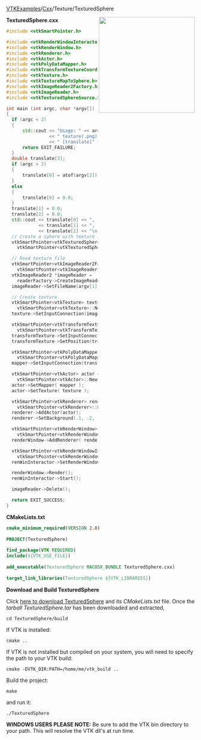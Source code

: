 [VTKExamples](Home)/[Cxx](Cxx)/Texture/TexturedSphere

<img align="right" src="https://github.com/lorensen/VTKExamples/raw/master/Testing/Baseline/Texture/TestTexturedSphere.png" width="256" />

**TexturedSphere.cxx**
```c++
#include <vtkSmartPointer.h>

#include <vtkRenderWindowInteractor.h>
#include <vtkRenderWindow.h>
#include <vtkRenderer.h>
#include <vtkActor.h>
#include <vtkPolyDataMapper.h>
#include <vtkTransformTextureCoords.h>
#include <vtkTexture.h>
#include <vtkTextureMapToSphere.h>
#include <vtkImageReader2Factory.h>
#include <vtkImageReader.h>
#include <vtkTexturedSphereSource.h>

int main (int argc, char *argv[])
{
  if (argc < 2)
  {
      std::cout << "Usage: " << argv[0]
                << " texture(.png)"
                << " [translate]" <<std::endl;
      return EXIT_FAILURE;
  }
  double translate[3];
  if (argc > 2)
  {
      translate[0] = atof(argv[2]);
  }
  else
  {
      translate[0] = 0.0;
  }
  translate[1] = 0.0;
  translate[2] = 0.0;
  std::cout << translate[0] << ", "
            << translate[1] << ", "
            << translate[2] << "\n";
  // Create a sphere with texture coordinates
  vtkSmartPointer<vtkTexturedSphereSource> source =
    vtkSmartPointer<vtkTexturedSphereSource>::New();

  // Read texture file
  vtkSmartPointer<vtkImageReader2Factory> readerFactory =
    vtkSmartPointer<vtkImageReader2Factory>::New();
  vtkImageReader2 *imageReader =
    readerFactory->CreateImageReader2(argv[1]);
  imageReader->SetFileName(argv[1]);

  // Create texture
  vtkSmartPointer<vtkTexture> texture =
    vtkSmartPointer<vtkTexture>::New();
  texture->SetInputConnection(imageReader->GetOutputPort());

  vtkSmartPointer<vtkTransformTextureCoords> transformTexture =
    vtkSmartPointer<vtkTransformTextureCoords>::New();
  transformTexture->SetInputConnection(source->GetOutputPort());
  transformTexture->SetPosition(translate);

  vtkSmartPointer<vtkPolyDataMapper> mapper =
    vtkSmartPointer<vtkPolyDataMapper>::New();
  mapper->SetInputConnection(transformTexture->GetOutputPort());

  vtkSmartPointer<vtkActor> actor =
    vtkSmartPointer<vtkActor>::New();
  actor->SetMapper( mapper );
  actor->SetTexture( texture );

  vtkSmartPointer<vtkRenderer> renderer =
    vtkSmartPointer<vtkRenderer>::New();
  renderer->AddActor(actor);
  renderer->SetBackground(.1, .2, .3);

  vtkSmartPointer<vtkRenderWindow> renderWindow =
    vtkSmartPointer<vtkRenderWindow>::New();
  renderWindow->AddRenderer( renderer );

  vtkSmartPointer<vtkRenderWindowInteractor> renWinInteractor =
    vtkSmartPointer<vtkRenderWindowInteractor>::New();
  renWinInteractor->SetRenderWindow( renderWindow );

  renderWindow->Render();
  renWinInteractor->Start();

  imageReader->Delete();

  return EXIT_SUCCESS;
}
```
**CMakeLists.txt**
```cmake
cmake_minimum_required(VERSION 2.8)
 
PROJECT(TexturedSphere)
 
find_package(VTK REQUIRED)
include(${VTK_USE_FILE})
 
add_executable(TexturedSphere MACOSX_BUNDLE TexturedSphere.cxx)
 
target_link_libraries(TexturedSphere ${VTK_LIBRARIES})
```

**Download and Build TexturedSphere**

Click [here to download TexturedSphere](https://github.com/lorensen/VTKWikiExamplesTarballs/raw/master/TexturedSphere.tar) and its *CMakeLists.txt* file.
Once the *tarball TexturedSphere.tar* has been downloaded and extracted,
```
cd TexturedSphere/build 
```
If VTK is installed:
```
cmake ..
```
If VTK is not installed but compiled on your system, you will need to specify the path to your VTK build:
```
cmake -DVTK_DIR:PATH=/home/me/vtk_build ..
```
Build the project:
```
make
```
and run it:
```
./TexturedSphere
```
**WINDOWS USERS PLEASE NOTE:** Be sure to add the VTK bin directory to your path. This will resolve the VTK dll's at run time.

